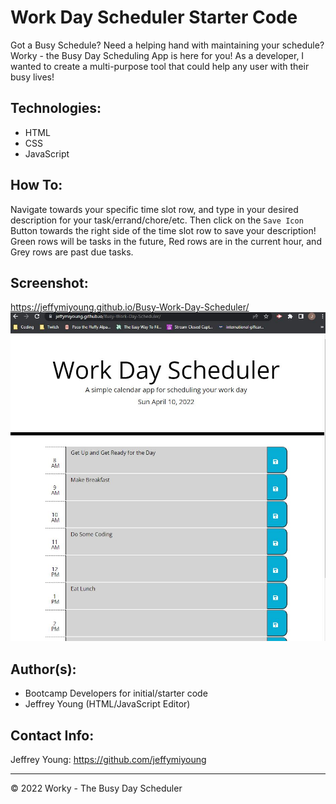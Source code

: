 # Work Day Scheduler Starter Code
Got a Busy Schedule? Need a helping hand with maintaining your schedule? Worky - the Busy Day Scheduling App is here for you! As a developer, I wanted to create a multi-purpose tool that could help any user with their busy lives!

## Technologies: 
* HTML
* CSS
* JavaScript

## How To:
Navigate towards your specific time slot row, and type in your desired description for your task/errand/chore/etc. Then click on the `Save Icon` Button towards the right side of the time slot row to save your description! Green rows will be tasks in the future, Red rows are in the current hour, and Grey rows are past due tasks.

## Screenshot:
https://jeffymiyoung.github.io/Busy-Work-Day-Scheduler/
![This is the homepage for Worky - the Busy Day Scheduling Application](./assets/images/screenshot.JPG)

## Author(s):
* Bootcamp Developers for initial/starter code
* Jeffrey Young (HTML/JavaScript Editor)

## Contact Info:
Jeffrey Young: https://github.com/jeffymiyoung

---
© 2022 Worky - The Busy Day Scheduler